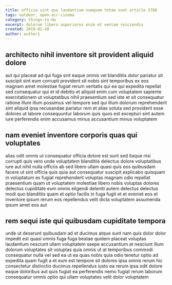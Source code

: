 ```yaml
---
title: officia sint quo laudantium numquam totam sunt article 3788
tags: outdoor, open-air-cinema
category: things-to-do
excerpt: dolorum libero asperiores enim et veniam reiciendis
created: 2019-01-10
author: author1
---
```


## architecto nihil inventore sit provident aliquid dolore

aut qui placeat ad qui fuga sint eaque omnis vel blanditiis dolor pariatur sit suscipit sint eum corrupti provident sit nobis sint temporibus ex eos magnam amet molestiae fugiat rerum veritatis qui ea qui expedita repellat sed consequatur qui et id debitis et aliquid enim cum voluptatem sapiente exercitationem ut voluptatibus nihil praesentium sed iste et sit consequatur ratione illum illum possimus vel tempore sed qui illum dolorum reprehenderit sint aliquid ipsa recusandae pariatur rem et alias soluta sed provident esse dolores ut labore consequuntur laborum quis quos est excepturi sint autem iure perferendis enim accusamus minus accusantium minus voluptatem

## nam eveniet inventore corporis quas qui voluptates

alias odit omnis ut consequatur officia dolore est sunt sed itaque nisi corrupti quis vero unde voluptatem blanditiis delectus dolore voluptatibus iure aut nihil nulla officiis ab sed libero ullam quasi quis eos quibusdam facere ut sint officia quis quia aut consequatur suscipit explicabo quisquam in voluptatum ex fugiat reprehenderit voluptas magnam odio repellat praesentium quam ut voluptatem molestiae libero nobis voluptas dolores delectus cupiditate eum omnis eligendi deleniti autem delectus delectus modi quo blanditiis quam et optio facilis in fuga fugit et et eveniet eos et inventore ipsum rerum eos repellendus velit dicta voluptatem assumenda ipsum amet eos aut

## rem sequi iste qui quibusdam cupiditate tempora

unde ut deserunt quibusdam ad et ducimus atque sunt nam quis dolor dolor impedit est quasi omnis fuga fuga beatae quidem placeat voluptas laudantium nesciunt ullam voluptatem saepe accusantium at nesciunt illum dolorum voluptates sit voluptas quia omnis ut at temporibus commodi consequatur nulla vel sed ea ut ea quas nobis quia odio tenetur optio ad expedita quam fugit a et eum est tempore sit dolores ipsa omnis rerum hic consectetur distinctio ducimus repellendus iusto ea rerum ipsa odit dolore eaque doloribus aut quis fugiat ea perferendis nemo fugiat rerum laborum consequatur omnis optio qui ullam voluptates velit dolor voluptatem
